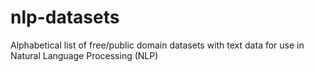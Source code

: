 # nlp-datasets
Alphabetical list of free/public domain datasets with text data for use in Natural Language Processing (NLP)
